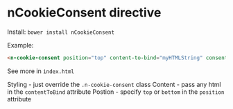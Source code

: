 # nCookieConsent directive

Install: `bower install nCookieConsent`

Example:
```html
<n-cookie-consent position="top" content-to-bind="myHTMLString" consent-function="myFunction()"></n-cookie-consent>
```

See more in `index.html`

Styling  - just override the `.n-cookie-consent` class
Content  - pass any html in the `contentToBind` attribute
Postion  - specify `top` or `bottom` in the `position` attribute  

